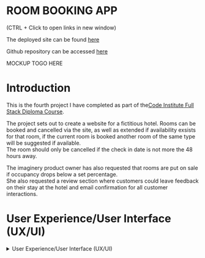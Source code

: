 # **ROOM BOOKING APP**

(CTRL + Click to open links in new window)

The deployed site can be found [here](https://PP4-CI.herokuapp.com/)

Github repository can be accessed [here](https://github.com/bobshort4bobby4/pp4-CI)


MOCKUP TOGO HERE




# **Introduction**

This is the fourth project I have completed as part of the[Code Institute Full Stack Diploma Course](https://codeinstitute.net).  

The project sets out to create a website for a fictitious hotel.  Rooms can be booked and cancelled via the site, as well as extended if availability exsists for that room,  if the  current room is booked  another room of the same type will be suggested if available.  
The room should only be cancelled if the check in date is not more the 48 hours away.

The imaginery product owner has also requested that rooms are put on sale if occupancy drops below a set percentage.  
She also requested a review section where customers could leave feedback on their stay at the hotel and email confirmation for all customer interactions.
  
# User Experience/User Interface (UX/UI)

<details>  
            
<summary>User Experience/User Interface (UX/UI)</summary>    
  
  
  
   
  
The AGIILE methodology for project development will be used to produce this project, this method involves continual collaboration between all parties and improvments   at every stage. It helps to ensure good quality products are produced within time and financial constraints.
  
   ### User Stories  
  
   #### Casual Visitor Goals
   As a Casual Visitor I want:
  - to be easily able to ascertain information on the hotel and it's locality to aid my purchasing decision.
  - to be able to check availability for my room choice on any particular set of dates to aid my purchasing decision.
  - to navigate easily around the site to avoid frustration whilst using the site and to engender positive emotions towards the business.
  - to have any incorrect input rejected and the error explained clearly and quickly so I do not have any frustrating emotions using the site. 
    
  #### Customer Goals
  As a Customer I want:
  - to be able to easily book a room.
  - to be able to easily cancel a booking if there is more than 48 hours to check in to manage my booking.
  - to be able to easly extend my stay if possible to manage my booking .
  - to be easily able to view my booking and account details to make using the site as easy as possible.
  - to be easily able to change account details to make use as easy as possible.
  - to have all actions confirmed to me so as to avoid any confusion or mis-understandings.
  - to be able to leave a review of the hotel to improve my experience using the site/business.  
    
  #### Site Owner/Administrator
  As a Site Owner/Administrator I want:
  - to be able to view bookings to enable proper planning.
  - to be able to view/change rooms to keep room inventory current.
  - to be able to view customer information to enable efficient communication.
  - to provide a quality website in order to drive sales and increase profits.
  
  
  Using the user stories as a frame of reference the following Epics were formulated;
  
  - implement basic html and django structure
  - implement user registration and login
  - implement room booking management system
  - implement user feedback system
  - optimise the django admin panel to aid hotel management functions.
  
  The user stories were prioritised using the MoSCoW technique and the Kanban Board feature built-in to Github will be used as an information radiator.
  The user stories were broken down into tasks and these were listed under their respective Epic in the initial Kanban Board/
  Care was taken to ensure should-have proioritised user stories are not greater than 60% of the total.
  
  ### Wireframes
  
  
  
  ### Database Relations
  
  After normalization I used the following data base schema.
  RoomType
  type: charfield
  description: textfield
  price: decimalfield
  Max occupants: integerfield
  
  
  Room:
  room-number:integer
  type:foregin to roomtype
  Booked:boolean
  occupied:boolean
  
  Booking:
  user:foregin to user oath
  roomm-number: foregin to Room
  checkin: datefield
  checkout:date field
  isactive: boolean
  
  
  
  
  
  
</details>
